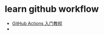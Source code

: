# learn github workflow


- [GitHub Actions 入门教程](http://www.ruanyifeng.com/blog/2019/09/getting-started-with-github-actions.html)
- 